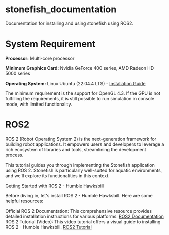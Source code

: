 # stonefish_documentation
Documentation for installing and using stonefish using ROS2.

# System Requirement

**Processor:** Multi-core processor 

**Minimum Graphics Card:** Nvidia GeForce 400 series, AMD Radeon HD 5000 series 

**Operating System:** Linux Ubuntu (22.04.4 LTS) - [Installation Guide](https://www.youtube.com/watch?v=oNEwEQ0uU1Y)

The minimum requirement is the support for OpenGL 4.3. If the GPU is not fulfilling the requirements, it is still possible to run simulation in console mode, with limited functionality. 

# ROS2
ROS 2 (Robot Operating System 2) is the next-generation framework for building robot applications. It empowers users and developers to leverage a rich ecosystem of libraries and tools, streamlining the development process.

This tutorial guides you through implementing the Stonefish application using ROS 2. Stonefish is particularly well-suited for aquatic environments, and we'll explore its functionalities in this context.

Getting Started with ROS 2 - Humble Hawksbill

Before diving in, let's install ROS 2 - Humble Hawksbill. Here are some helpful resources:

Official ROS 2 Documentation: This comprehensive resource provides detailed installation instructions for various platforms. [ROS2 Documentation](https://docs.ros.org/en/humble/index.html)
ROS 2 Tutorial (Video): This video tutorial offers a visual guide to installing ROS 2 - Humble Hawksbill. [ROS2 Tutorial](https://www.youtube.com/watch?v=0aPbWsyENA8&list=PLLSegLrePWgJudpPUof4-nVFHGkB62Izy)

